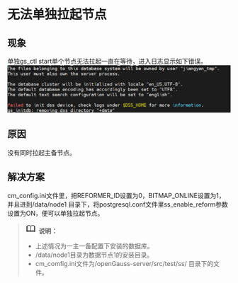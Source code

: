 # 无法单独拉起节点

## 现象
单独gs_ctl start单个节点无法拉起一直在等待，进入日志显示如下错误。
![!\[Alt text\](image-3.png)](../DatabaseOMGuide/image-3.png)

## 原因
没有同时拉起主备节点。

## 解决方案
cm_config.ini文件里，把REFORMER_ID设置为0，BITMAP_ONLINE设置为1，并且进到/data/node1 目录下，将postgresql.conf文件里ss_enable_reform参数设置为ON，便可以单独拉起节点。

 >![](public_sys-resources/icon-note.png) **说明：**   
  > - 上述情况为一主一备配置下安装的数据库。
  > - /data/node1目录为数据节点1的安装目录。
  > - cm_comfig.ini文件为/openGauss-server/src/test/ss/ 目录下的文件。